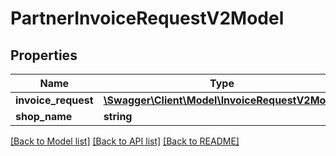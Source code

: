 # PartnerInvoiceRequestV2Model

## Properties
Name | Type | Description | Notes
------------ | ------------- | ------------- | -------------
**invoice_request** | [**\Swagger\Client\Model\InvoiceRequestV2Model**](InvoiceRequestV2Model.md) |  | 
**shop_name** | **string** |  | 

[[Back to Model list]](../README.md#documentation-for-models) [[Back to API list]](../README.md#documentation-for-api-endpoints) [[Back to README]](../README.md)


